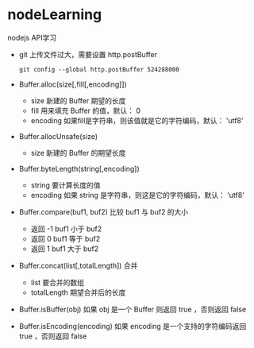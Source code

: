 # nodeLearning


nodejs API学习



* git 上传文件过大，需要设置 http.postBuffer
    
    `git config --global http.postBuffer 524288000`

* Buffer.alloc(size[,fill[,encoding]])
    * size 新建的 Buffer 期望的长度
    * fill 用来填充 Buffer 的值，默认： 0
    * encoding 如果fill是字符串，则该值就是它的字符编码，默认： 'utf8'
* Buffer.allocUnsafe(size)
    * size 新建的 Buffer 的期望长度
* Buffer.byteLength(string[,encoding])
    * string 要计算长度的值
    * encoding 如果 string 是字符串，则这是它的字符编码，默认： 'utf8'
* Buffer.compare(buf1, buf2)
    比较 buf1 与 buf2 的大小
    * 返回 -1     buf1 小于 buf2
    * 返回 0      buf1 等于 buf2   
    * 返回 1      buf1 大于 buf2
* Buffer.concat(list[,totalLength])
    合并
    * list 要合并的数组
    * totalLength 期望合并后的长度
* Buffer.isBuffer(obj)
    如果 obj 是一个 Buffer 则返回 true ，否则返回 false 
* Buffer.isEncoding(encoding)
    如果 encoding 是一个支持的字符编码返回 true ，否则返回 false
